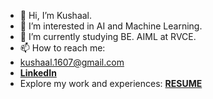 - 👋 Hi, I’m Kushaal.
- 👀 I’m interested in AI and Machine Learning.
- 🌱 I’m currently studying BE. AIML at RVCE.
- 📫 How to reach me:
- kushaal.1607@gmail.com
- [**LinkedIn**](https://www.linkedin.com/in/skushaal/)
- Explore my work and experiences:  [**RESUME**](https://drive.google.com/file/d/17jQmKNOuLgBXy700RUW2bHbjAgkiLEfc/view?usp=sharing)
<!---
16kushaal/16kushaal is a ✨ special ✨ repository because its `README.md` (this file) appears on your GitHub profile.
You can click the Preview link to take a look at your changes.
--->
